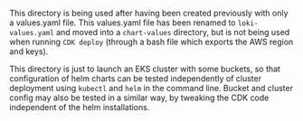 This directory is being used after having been created previously with only a values.yaml file. This values.yaml file has been renamed to `loki-values.yaml` and moved into a `chart-values` directory, but is not being used when running `CDK deploy` (through a bash file which exports the AWS region and keys).

This directory is just to launch an EKS cluster with some buckets, so that configuration of helm charts can be tested independently of cluster deployment using `kubectl` and `helm` in the command line. Bucket and cluster config may also be tested in a similar way, by tweaking the CDK code independent of the helm installations.